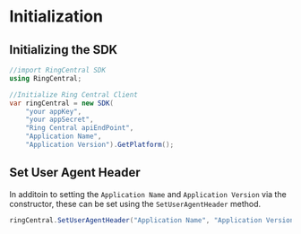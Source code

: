 # Initialization

## Initializing the SDK

```cs
//import RingCentral SDK
using RingCentral;

//Initialize Ring Central Client
var ringCentral = new SDK(
	"your appKey",
	"your appSecret",
	"Ring Central apiEndPoint",
	"Application Name",
	"Application Version").GetPlatform();
```

## Set User Agent Header

In additoin to setting the `Application Name` and `Application Version` via the constructor, these can be set using the `SetUserAgentHeader` method.

```cs
ringCentral.SetUserAgentHeader("Application Name", "Application Version");
```